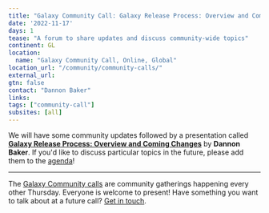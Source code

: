 ```yaml
---
title: "Galaxy Community Call: Galaxy Release Process: Overview and Coming Changes"
date: '2022-11-17'
days: 1
tease: "A forum to share updates and discuss community-wide topics"
continent: GL
location:
  name: "Galaxy Community Call, Online, Global"
location_url: "/community/community-calls/"
external_url:
gtn: false
contact: "Dannon Baker"
links:
tags: ["community-call"]
subsites: [all]
---
```


We will have some community updates followed by a presentation called [**Galaxy Release Process: Overview and Coming Changes**]() by **Dannon Baker**. If you'd like to discuss particular topics in the future, please add them to the [agenda](https://docs.google.com/document/d/1PYUnO_td7f-l0fxRYDn8D6ER7W6eY-E9mUx8ErT8kJ4/edit?usp=sharing)!


---

The [Galaxy Community calls](/community/community-calls/) are community gatherings happening every other Thursday. Everyone is welcome to present! Have something you want to talk about at a future call? [Get in touch](mailto:outreach@galaxyproject.org).
